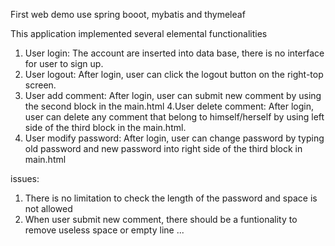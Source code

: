 First web demo use spring booot, mybatis and thymeleaf

This application implemented several elemental functionalities
1. User login: The account are inserted into data base, there is no interface for user to sign up.
2. User logout: After login, user can click the logout button on the right-top screen.
3. User add comment: After login, user can submit new comment by using the second block in the main.html
4.User delete comment: After login, user can delete any comment that belong to himself/herself by using left side of the third block in the main.html.
5. User modify password: After login, user can change password by typing old password and new password into right side of the third block in main.html

issues:
1. There is no limitation to check the length of the password and space is not allowed
2. When user submit new comment, there should be a funtionality to remove useless space or empty line
...
